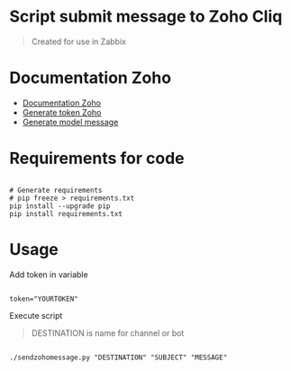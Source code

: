 Script submit message to Zoho Cliq
=====
> Created for use in Zabbix

Documentation Zoho
=====
- [Documentation Zoho](https://help.zoho.com/portal/en/community/topic/cliq-bots-post-message-to-a%C2%A0bot-using-the-command-line)
- [Generate token Zoho](https://accounts.zoho.com/apiauthtoken/create?SCOPE=ZohoCliq/InternalAPI)
- [Generate model message](https://cliq.zoho.com/messagebuilder)


Requirements for code
=====
<pre><code>
# Generate requirements
# pip freeze > requirements.txt
pip install --upgrade pip
pip install requirements.txt
</pre></code>

Usage
=====

Add token in variable
<pre><code>
token="YOURTOKEN"
</pre></code>

Execute script
> DESTINATION is name for channel or bot
<pre><code>
./sendzohomessage.py "DESTINATION" "SUBJECT" "MESSAGE" 
</pre></code>